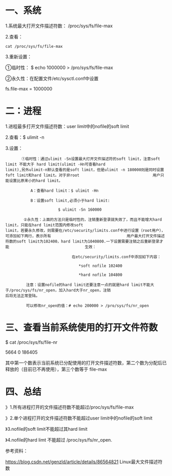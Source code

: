 # 一、系统

   1.系统最大打开文件描述符数： /proc/sys/fs/file-max

   2.查看：
   
    cat /proc/sys/fs/file-max

   3.重新设置：

   ①临时性： $ echo 1000000 > /pro/sys/fs/file-max

   ②永久性：在配置文件/etc/sysctl.conf中设置

   fs.file-max = 1000000


# 二：进程

  1.进程最多打开文件描述符数：user limit中的nofile的soft limit

   2.查看：$ ulimit -n

   3.设置：

           ①临时性：通过ulimit -Sn设置最大打开文件描述符的soft limit，注意soft limit 不能大于 hard limit(ulimit -Hn可查看hard                                    limit),另外ulimit-n默认查看的是soft limit，但是ulimit -n 180000则是同时设置foft limit和hard limit。对于非root                                用户只能设置比原来小的hard limit。

               A：查看hard limit：$ ulimit -Hn

               B：设置soft limit,必须小于hard limit:

                           $ ulimit -Sn 160000

            ②永久性：上面的方法只是临时性的，注销重新登录就失效了，而且不能增大hard limit，只能在hard limit范围内修改soft                               limit，若要永久修改，则需要在/etc/security/limits.conf中进行设置（root用户），可添加如下两行，表示所有                                 用户最大打开文件描述符数的soft limit为102400，hard limit为1040800.一下设置需要注销之后重新登录才能                                 生效：

                                 在etc/security/limits.conf中添加如下内容：

                                    *soft nofile 102400

                                    *hard nofile 104800

             注意：设置nofile的hard limit还要注意一点的就是hard limit不能大于/proc/sys/fs/nr_open，加入hard大于nr_open，注销                           后将无法正常登陆。

             可以修改nr_open的值：# echo 200000 > /pro/sys/fs/nr_open
             
             
             
 # 三、查看当前系统使用的打开文件符数

   $ cat /proc/sys/fs/file-nr

   5664   0   186405

   其中第一个数表示当前系统已分配使用的打开文件描述符数，第二个数为分配后已释放的（目前已不再使用），第三个数等于    file-max 

# 四、总结

  》1.所有进程打开的文件描述符数不能超过/proc/sys/fs/file-max

  》2.单个进程打开的文件描述符数不能超过user limit中的nofile的soft limit

  》3.nofile的soft limit不能超过其hard limit

  》4.nofile的hard limt 不能超过 /proc/sys/fs/nr_open.
  
  
参考资料：

https://blog.csdn.net/genzld/article/details/86564821   Linux最大文件描述符数
